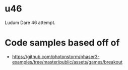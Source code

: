# u46

Ludum Dare 46 attempt.


# Code samples based off of

- https://github.com/photonstorm/phaser3-examples/tree/master/public/assets/games/breakout

